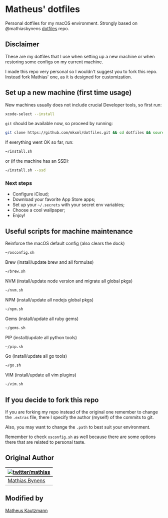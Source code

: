 # Matheus' dotfiles

Personal dotfiles for my macOS environment. Strongly based on @mathiasbynens [dotfiles](https://github.com/mathiasbynens/dotfiles) repo.

## Disclaimer

These are my dotfiles that I use when setting up a new machine or when restoring some configs on my current machine.

I made this repo very personal so I wouldn't suggest you to fork this repo. Instead fork Mathias' one, as it is designed for customization.

## Set up a new machine (first time usage)

New machines usually does not include crucial Developer tools, so first run:

```bash
xcode-select --install
```

`git` should be available now, so proceed by running:

```bash
git clone https://github.com/mkxml/dotfiles.git && cd dotfiles && source bootstrap.sh
```

If everything went OK so far, run:

```bash
~/install.sh
```

or (if the machine has an SSD):

```bash
~/install.sh --ssd
```

### Next steps

- Configure iCloud;
- Download your favorite App Store apps;
- Set up your `~/.secrets` with your secret env variables;
- Choose a cool wallpaper;
- Enjoy!

## Useful scripts for machine maintenance

Reinforce the macOS default config (also clears the dock)

```bash
~/osconfig.sh
```

Brew (install/update brew and all formulas)

```bash
~/brew.sh
```

NVM (install/update node version and migrate all global pkgs)

```bash
~/nvm.sh
```

NPM (install/update all nodejs global pkgs)

```bash
~/npm.sh
```

Gems (install/update all ruby gems)

```bash
~/gems.sh
```

PIP (install/update all python tools)

```bash
~/pip.sh
```

Go (install/update all go tools)

```bash
~/go.sh
```

VIM (install/update all vim plugins)

```bash
~/vim.sh
```

## If you decide to fork this repo

If you are forking my repo instead of the original one remember to change the `.extras` file, there I specify the author (myself) of the commits to git.

Also, you may want to change the `.path` to best suit your environment.

Remember to check `osconfig.sh` as well because there are some options there that are related to personal taste.

## Original Author

| [![twitter/mathias](http://gravatar.com/avatar/24e08a9ea84deb17ae121074d0f17125?s=70)](http://twitter.com/mathias "Follow @mathias on Twitter") |
|---|
| [Mathias Bynens](https://mathiasbynens.be/) |

## Modified by

[Matheus Kautzmann](https://github.com/mkxml)
